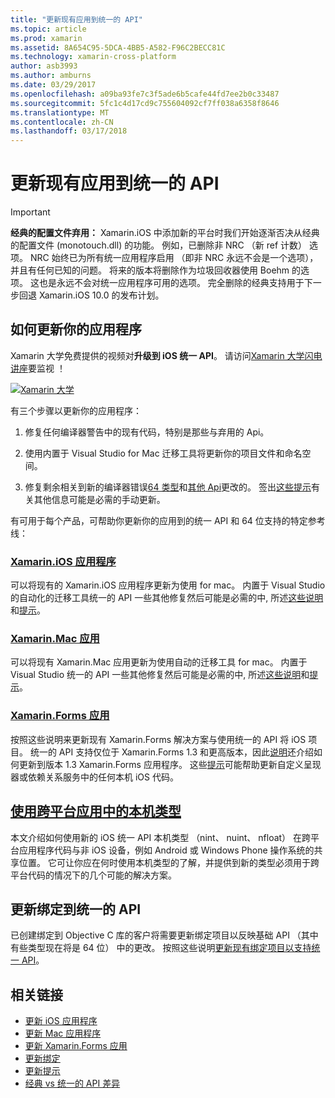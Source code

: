 ```yaml
---
title: "更新现有应用到统一的 API"
ms.topic: article
ms.prod: xamarin
ms.assetid: 8A654C95-5DCA-4BB5-A582-F96C2BECC81C
ms.technology: xamarin-cross-platform
author: asb3993
ms.author: amburns
ms.date: 03/29/2017
ms.openlocfilehash: a09ba93fe7c3f5ade6b5cafe44fd7ee2b0c33487
ms.sourcegitcommit: 5fc1c4d17cd9c755604092cf7ff038a6358f8646
ms.translationtype: MT
ms.contentlocale: zh-CN
ms.lasthandoff: 03/17/2018
---
```

# <a name="updating-existing-apps-to-the-unified-api"></a>更新现有应用到统一的 API

> [!IMPORTANT]
> **经典的配置文件弃用：** Xamarin.iOS 中添加新的平台时我们开始逐渐否决从经典的配置文件 (monotouch.dll) 的功能。 例如，已删除非 NRC （新 ref 计数） 选项。 NRC 始终已为所有统一应用程序启用 （即非 NRC 永远不会是一个选项），并且有任何已知的问题。 将来的版本将删除作为垃圾回收器使用 Boehm 的选项。 这也是永远不会对统一应用程序可用的选项。 完全删除的经典支持用于下一步回退 Xamarin.iOS 10.0 的发布计划。




## <a name="how-to-update-your-apps"></a>如何更新你的应用程序

Xamarin 大学免费提供的视频对**升级到 iOS 统一 API**。 请访问[Xamarin 大学闪电讲座](http://university.xamarin.com/lightninglectures)要监视 ！

[ ![](updating-apps-images/xamu-video-sml.png "Xamarin 大学")](http://university.xamarin.com/lightninglectures)

有三个步骤以更新你的应用程序：

1. 修复任何编译器警告中的现有代码，特别是那些与弃用的 Api。

2. 使用内置于 Visual Studio for Mac 迁移工具将更新你的项目文件和命名空间。

3. 修复剩余相关到新的编译器错误[64 类型](~/cross-platform/macios/nativetypes.md)和[其他 Api](~/cross-platform/macios/unified/index.md#deprecated-typos)更改的。 签出[这些提示](~/cross-platform/macios/unified/updating-tips.md)有关其他信息可能是必需的手动更新。

有可用于每个产品，可帮助你更新你的应用到的统一 API 和 64 位支持的特定参考线：

### <a name="xamarinios-appscross-platformmaciosunifiedupdating-ios-appsmd"></a>[Xamarin.iOS 应用程序](~/cross-platform/macios/unified/updating-ios-apps.md)

可以将现有的 Xamarin.iOS 应用程序更新为使用 for mac。 内置于 Visual Studio 的自动化的迁移工具统一的 API 一些其他修复然后可能是必需的中, 所述[这些说明](~/cross-platform/macios/unified/updating-ios-apps.md)和[提示](~/cross-platform/macios/unified/updating-tips.md)。

###  <a name="xamarinmac-appscross-platformmaciosunifiedupdating-mac-appsmd"></a>[Xamarin.Mac 应用](~/cross-platform/macios/unified/updating-mac-apps.md)

可以将现有 Xamarin.Mac 应用更新为使用自动的迁移工具 for mac。 内置于 Visual Studio 统一的 API 一些其他修复然后可能是必需的中, 所述[这些说明](~/cross-platform/macios/unified/updating-mac-apps.md)和[提示](~/cross-platform/macios/unified/updating-tips.md)。

###  <a name="xamarinforms-appscross-platformmaciosunifiedupdating-xamarin-forms-appsmd"></a>[Xamarin.Forms 应用](~/cross-platform/macios/unified/updating-xamarin-forms-apps.md)

按照这些说明来更新现有 Xamarin.Forms 解决方案与使用统一的 API 将 iOS 项目。 统一的 API 支持仅位于 Xamarin.Forms 1.3 和更高版本，因此[说明](~/cross-platform/macios/unified/updating-xamarin-forms-apps.md)还介绍如何更新到版本 1.3 Xamarin.Forms 应用程序。 这些[提示](~/cross-platform/macios/unified/updating-tips.md)可能帮助更新自定义呈现器或依赖关系服务中的任何本机 iOS 代码。

## <a name="working-with-native-types-in-cross-platform-appscross-platformmaciosnativetypesmd"></a>[使用跨平台应用中的本机类型](~/cross-platform/macios/nativetypes.md)

本文介绍如何使用新的 iOS 统一 API 本机类型 （nint、 nuint、 nfloat） 在跨平台应用程序代码与非 iOS 设备，例如 Android 或 Windows Phone 操作系统的共享位置。 它可让你应在何时使用本机类型的了解，并提供到新的类型必须用于跨平台代码的情况下的几个可能的解决方案。

## <a name="update-bindings-to-the-unified-api"></a>更新绑定到统一的 API

已创建绑定到 Objective C 库的客户将需要更新绑定项目以反映基础 API （其中有些类型现在将是 64 位） 中的更改。
按照这些说明[更新现有绑定项目以支持统一 API](~/cross-platform/macios/unified/update-binding.md)。




## <a name="related-links"></a>相关链接

- [更新 iOS 应用程序](~/cross-platform/macios/unified/updating-ios-apps.md)
- [更新 Mac 应用程序](~/cross-platform/macios/unified/updating-mac-apps.md)
- [更新 Xamarin.Forms 应用](~/cross-platform/macios/unified/updating-xamarin-forms-apps.md)
- [更新绑定](~/cross-platform/macios/unified/update-binding.md)
- [更新提示](~/cross-platform/macios/unified/updating-tips.md)
- [经典 vs 统一的 API 差异](https://developer.xamarin.com/releases/ios/api_changes/classic-vs-unified-8.6.0/)
